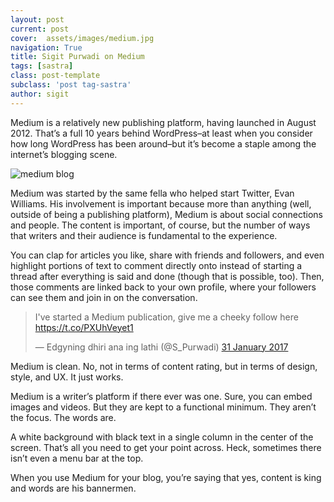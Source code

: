 ```yaml
---
layout: post
current: post
cover:  assets/images/medium.jpg
navigation: True
title: Sigit Purwadi on Medium
tags: [sastra]
class: post-template
subclass: 'post tag-sastra'
author: sigit
---
```


Medium is a relatively new publishing platform, having launched in August 2012. That’s a full 10 years behind WordPress–at least when you consider how long WordPress has been around–but it’s become a staple among the internet’s blogging scene.

![medium blog](https://www.elegantthemes.com/blog/wp-content/uploads/2017/10/004-Medium-vs-WordPress.jpg)

Medium was started by the same fella who helped start Twitter, Evan Williams. His involvement is important because more than anything (well, outside of being a publishing platform), Medium is about social connections and people. The content is important, of course, but the number of ways that writers and their audience is fundamental to the experience.

You can clap for articles you like, share with friends and followers, and even highlight portions of text to comment directly onto instead of starting a thread after everything is said and done (though that is possible, too). Then, those comments are linked back to your own profile, where your followers can see them and join in on the conversation.

<blockquote class="twitter-tweet" data-lang="en-gb"><p lang="en" dir="ltr">I&#39;ve started a Medium publication, give me a cheeky follow here <a href="https://t.co/PXUhVeyet1">https://t.co/PXUhVeyet1</a></p>&mdash; Edgyning dhiri ana ing lathi (@S_Purwadi) <a href="https://twitter.com/S_Purwadi/status/826477928737239042?ref_src=twsrc%5Etfw">31 January 2017</a></blockquote>
<script async src="https://platform.twitter.com/widgets.js" charset="utf-8"></script>

Medium is clean. No, not in terms of content rating, but in terms of design, style, and UX. It just works.

Medium is a writer’s platform if there ever was one. Sure, you can embed images and videos. But they are kept to a functional minimum. They aren’t the focus. The words are.

A white background with black text in a single column in the center of the screen. That’s all you need to get your point across. Heck, sometimes there isn’t even a menu bar at the top.

When you use Medium for your blog, you’re saying that yes, content is king and words are his bannermen.